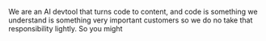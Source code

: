 We are an AI devtool that turns code to content, and code is something we understand is something very important customers so we do no take that responsibility lightly. So you might
